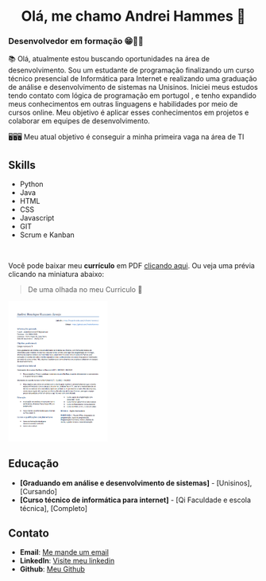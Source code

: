 <head>
<link rel="stylesheet" type="text/css" href="style.css">
</head>

<h1 align='center'>Olá, me chamo Andrei Hammes 👋</h1>

### Desenvolvedor em formação 😁👨‍💻


📚 Olá, atualmente estou buscando oportunidades na área de desenvolvimento. Sou um estudante de programação finalizando um curso técnico presencial de Informática para Internet e realizando uma graduação de análise e desenvolvimento de sistemas na Unisinos. Iniciei meus estudos tendo contato com lógica de programação em portugol , e tenho expandido meus conhecimentos em outras linguagens e habilidades por meio de cursos online. Meu objetivo é aplicar esses conhecimentos em projetos e colaborar em equipes de desenvolvimento.

🖥️🖥️🖥️ Meu atual objetivo é conseguir a minha primeira vaga na área de TI


## Skills
- Python
- Java
- HTML
- CSS
- Javascript
- GIT
- Scrum e Kanban

<br>

Você pode baixar meu **currículo** em PDF [clicando aqui](./seu-curriculo.pdf). Ou veja uma prévia clicando na miniatura abaixo:

> De uma olhada no meu Curriculo 👀 <br>
<a href="./links/Curriculo_atualizado_GC.pdf">
    <img src="./img/miniatura.png" alt="Miniatura do Currículo" style="width:200px;">
</a>


## Educação

- **[Graduando em análise e desenvolvimento de sistemas]** - [Unisinos], [Cursando]
- **[Curso técnico de informática para internet]** - [Qi Faculdade e escola técnica], [Completo]


## Contato

- **Email**: [Me mande um email](andreihammes1067@gmail.com)
- **LinkedIn**: [Visite meu linkedin](https://www.linkedin.com/in/andrei-hammes/)
- **Github**: [Meu Github](https://github.com/AndreiHammes)



